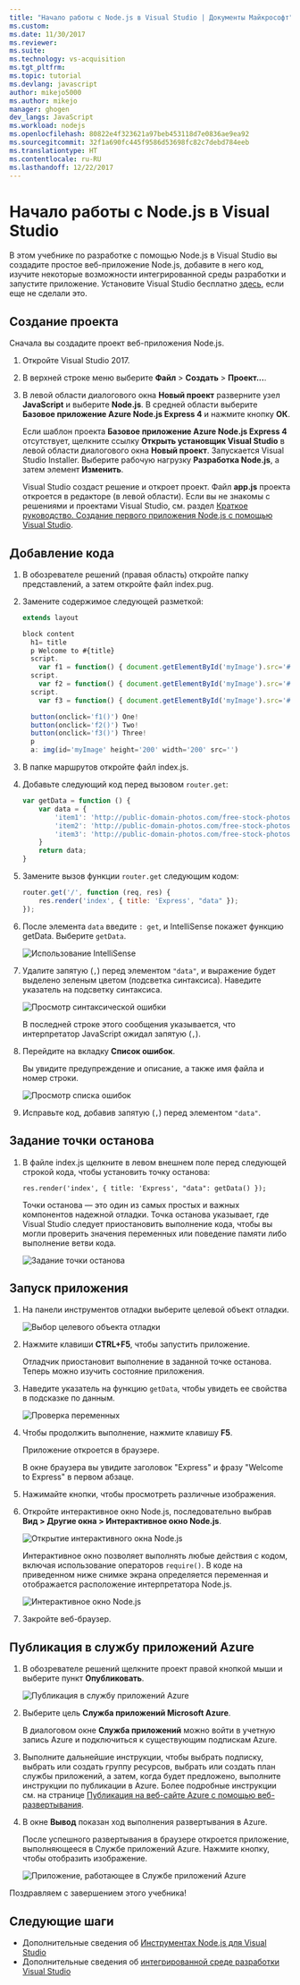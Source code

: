 ```yaml
---
title: "Начало работы с Node.js в Visual Studio | Документы Майкрософт"
ms.custom: 
ms.date: 11/30/2017
ms.reviewer: 
ms.suite: 
ms.technology: vs-acquisition
ms.tgt_pltfrm: 
ms.topic: tutorial
ms.devlang: javascript
author: mikejo5000
ms.author: mikejo
manager: ghogen
dev_langs: JavaScript
ms.workload: nodejs
ms.openlocfilehash: 80822e4f323621a97beb453118d7e0836ae9ea92
ms.sourcegitcommit: 32f1a690fc445f9586d53698fc82c7debd784eeb
ms.translationtype: HT
ms.contentlocale: ru-RU
ms.lasthandoff: 12/22/2017
---
```

# <a name="getting-started-with-nodejs-in-visual-studio"></a>Начало работы с Node.js в Visual Studio
В этом учебнике по разработке с помощью Node.js в Visual Studio вы создадите простое веб-приложение Node.js, добавите в него код, изучите некоторые возможности интегрированной среды разработки и запустите приложение. Установите Visual Studio бесплатно [здесь](http://www.visualstudio.com), если еще не сделали это.  

## <a name="create-a-project"></a>Создание проекта
Сначала вы создадите проект веб-приложения Node.js.

1. Откройте Visual Studio 2017.  

2. В верхней строке меню выберите **Файл** > **Создать** > **Проект...**.  

3. В левой области диалогового окна **Новый проект** разверните узел **JavaScript** и выберите **Node.js**. В средней области выберите **Базовое приложение Azure Node.js Express 4** и нажмите кнопку **ОК**.   

     Если шаблон проекта **Базовое приложение Azure Node.js Express 4** отсутствует, щелкните ссылку **Открыть установщик Visual Studio** в левой области диалогового окна **Новый проект**. Запускается Visual Studio Installer. Выберите рабочую нагрузку **Разработка Node.js**, а затем элемент **Изменить**. 

    Visual Studio создаст решение и откроет проект. Файл **app.js** проекта откроется в редакторе (в левой области). Если вы не знакомы с решениями и проектами Visual Studio, см. раздел [Краткое руководство. Создание первого приложения Node.js с помощью Visual Studio](../ide/quickstart-nodejs.md).

## <a name="add-some-code"></a>Добавление кода

1. В обозревателе решений (правая область) откройте папку представлений, а затем откройте файл index.pug.

1. Замените содержимое следующей разметкой:

    ```js
    extends layout

    block content
      h1= title
      p Welcome to #{title}
      script.
        var f1 = function() { document.getElementById('myImage').src='#{data.item1}' }
      script.
        var f2 = function() { document.getElementById('myImage').src='#{data.item2}' }
      script.
        var f3 = function() { document.getElementById('myImage').src='#{data.item3}' }

      button(onclick='f1()') One!
      button(onclick='f2()') Two!
      button(onclick='f3()') Three!
      p
      a: img(id='myImage' height='200' width='200' src='')
    ```

1. В папке маршрутов откройте файл index.js.

1. Добавьте следующий код перед вызовом `router.get`:

    ```js
    var getData = function () {
        var data = {
            'item1': 'http://public-domain-photos.com/free-stock-photos-1/flowers/cactus-76.jpg',
            'item2': 'http://public-domain-photos.com/free-stock-photos-1/flowers/cactus-77.jpg',
            'item3': 'http://public-domain-photos.com/free-stock-photos-1/flowers/cactus-78.jpg'
        }
        return data;
    }
    ````

1. Замените вызов функции `router.get` следующим кодом:

    ```js
    router.get('/', function (req, res) {
        res.render('index', { title: 'Express', "data" });
    });
    ```

1. После элемента `data` введите `: get`, и IntelliSense покажет функцию getData. Выберите `getData`.

    ![Использование IntelliSense](../nodejs/media/tutorial-nodejs-intellisense.png) 

1. Удалите запятую (`,`) перед элементом `"data"`, и выражение будет выделено зеленым цветом (подсветка синтаксиса). Наведите указатель на подсветку синтаксиса.

    ![Просмотр синтаксической ошибки](../nodejs/media/tutorial-nodejs-syntax-checking.png) 

    В последней строке этого сообщения указывается, что интерпретатор JavaScript ожидал запятую (`,`).

1. Перейдите на вкладку **Список ошибок**.

    Вы увидите предупреждение и описание, а также имя файла и номер строки.

    ![Просмотр списка ошибок](../nodejs/media/tutorial-nodejs-error-list.png)

1. Исправьте код, добавив запятую (`,`) перед элементом `"data"`.

## <a name="set-a-breakpoint"></a>Задание точки останова

1. В файле index.js щелкните в левом внешнем поле перед следующей строкой кода, чтобы установить точку останова:

    `res.render('index', { title: 'Express', "data": getData() });`

    Точки останова — это один из самых простых и важных компонентов надежной отладки. Точка останова указывает, где Visual Studio следует приостановить выполнение кода, чтобы вы могли проверить значения переменных или поведение памяти либо выполнение ветви кода. 

    ![Задание точки останова](../nodejs/media/tutorial-nodejs-set-breakpoint.png) 

## <a name="run-the-application"></a>Запуск приложения

1. На панели инструментов отладки выберите целевой объект отладки.

    ![Выбор целевого объекта отладки](../nodejs/media/tutorial-nodejs-deploy-target.png) 

1. Нажмите клавиши **CTRL+F5**, чтобы запустить приложение.

    Отладчик приостановит выполнение в заданной точке останова. Теперь можно изучить состояние приложения.

1. Наведите указатель на функцию `getData`, чтобы увидеть ее свойства в подсказке по данным.

    ![Проверка переменных](../nodejs/media/tutorial-nodejs-inspect-variables.png)

1. Чтобы продолжить выполнение, нажмите клавишу **F5**.

    Приложение откроется в браузере.

    В окне браузера вы увидите заголовок "Express" и фразу "Welcome to Express" в первом абзаце.

1. Нажимайте кнопки, чтобы просмотреть различные изображения.

1. Откройте интерактивное окно Node.js, последовательно выбрав **Вид > Другие окна > Интерактивное окно Node.js**.

   ![Открытие интерактивного окна Node.js](../nodejs/media/tutorial-nodejs-interactive-window.png)  

    Интерактивное окно позволяет выполнять любые действия с кодом, включая использование операторов `require()`. В коде на приведенном ниже снимке экрана определяется переменная и отображается расположение интерпретатора Node.js.

   ![Интерактивное окно Node.js](../nodejs/media/tutorial-nodejs-interactive-window-example.png)  

1. Закройте веб-браузер.  

## <a name="publish-to-azure-app-service"></a>Публикация в службу приложений Azure

1. В обозревателе решений щелкните проект правой кнопкой мыши и выберите пункт **Опубликовать**.

   ![Публикация в службу приложений Azure](../nodejs/media/tutorial-nodejs-publish-to-azure.png)  

1. Выберите цель **Служба приложений Microsoft Azure**.

    В диалоговом окне **Служба приложений** можно войти в учетную запись Azure и подключиться к существующим подпискам Azure.

1. Выполните дальнейшие инструкции, чтобы выбрать подписку, выбрать или создать группу ресурсов, выбрать или создать план службы приложений, а затем, когда будет предложено, выполните инструкции по публикации в Azure. Более подробные инструкции см. на странице [Публикация на веб-сайте Azure с помощью веб-развертывания](https://github.com/Microsoft/nodejstools/wiki/Publish-to-Azure-Website-using-Web-Deploy).

1. В окне **Вывод** показан ход выполнения развертывания в Azure.

    После успешного развертывания в браузере откроется приложение, выполняющееся в Службе приложений Azure. Нажмите кнопку, чтобы отобразить изображение.

   ![Приложение, работающее в Службе приложений Azure](../nodejs/media/tutorial-nodejs-running-in-azure.png)  

Поздравляем с завершением этого учебника!

## <a name="next-steps"></a>Следующие шаги 

- Дополнительные сведения об [Инструментах Node.js для Visual Studio](https://github.com/Microsoft/nodejstools/wiki)  
- Дополнительные сведения об [интегрированной среде разработки Visual Studio](../ide/visual-studio-ide.md)  